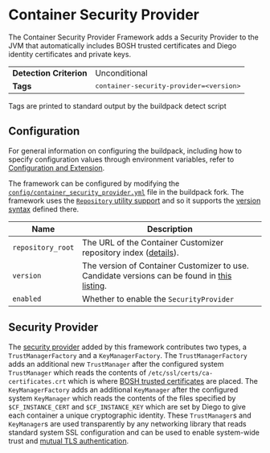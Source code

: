 # Container Security Provider
The Container Security Provider Framework adds a Security Provider to the JVM that automatically includes BOSH trusted certificates and Diego identity certificates and private keys.

<table>
  <tr>
    <td><strong>Detection Criterion</strong></td>
    <td>Unconditional</td>
  </tr>
  <tr>
    <td><strong>Tags</strong></td>
    <td><tt>container-security-provider=&lt;version&gt;</tt></td>
  </tr>
</table>
Tags are printed to standard output by the buildpack detect script

## Configuration
For general information on configuring the buildpack, including how to specify configuration values through environment variables, refer to [Configuration and Extension][].

The framework can be configured by modifying the [`config/container_security_provider.yml`][] file in the buildpack fork.  The framework uses the [`Repository` utility support][repositories] and so it supports the [version syntax][] defined there.

| Name | Description
| ---- | -----------
| `repository_root` | The URL of the Container Customizer repository index ([details][repositories]).
| `version` | The version of Container Customizer to use. Candidate versions can be found in [this listing][].
| `enabled` | Whether to enable the `SecurityProvider`

## Security Provider
The [security provider][] added by this framework contributes two types, a `TrustManagerFactory` and a `KeyManagerFactory`.  The `TrustManagerFactory` adds an additional new `TrustManager` after the configured system `TrustManager` which reads the contents of `/etc/ssl/certs/ca-certificates.crt` which is where [BOSH trusted certificates][] are placed.  The `KeyManagerFactory` adds an additional `KeyManager` after the configured system `KeyManager` which reads the contents of the files specified by `$CF_INSTANCE_CERT` and `$CF_INSTANCE_KEY` which are set by Diego to give each container a unique cryptographic identity.  These `TrustManager`s and `KeyManager`s are used transparently by any networking library that reads standard system SSL configuration and can be used to enable system-wide trust and [mutual TLS authentication][].


[`config/container_security_provider.yml`]: ../config/container_security_provider.yml
[BOSH trusted certificates]: https://bosh.io/docs/trusted-certs.html
[Configuration and Extension]: ../README.md#configuration-and-extension
[mutual TLS authentication]: https://en.wikipedia.org/wiki/Mutual_authentication
[repositories]: extending-repositories.md
[security provider]: https://github.com/cloudfoundry/java-buildpack-security-provider
[this listing]: http://download.pivotal.io.s3.amazonaws.com/container-security-provider/index.yml
[version syntax]: extending-repositories.md#version-syntax-and-ordering
